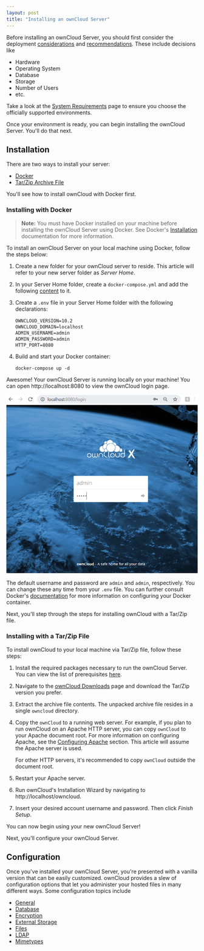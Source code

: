 ```yaml
---
layout: post
title: "Installing an ownCloud Server"
---
```


Before installing an ownCloud Server, you should first consider the deployment
[considerations](https://doc.owncloud.com/server/admin_manual/installation/deployment_considerations.html)
and
[recommendations](https://doc.owncloud.com/server/admin_manual/installation/deployment_recommendations.html).
These include decisions like

- Hardware
- Operating System
- Database
- Storage
- Number of Users
- etc.

Take a look at the
[System Requirements](https://doc.owncloud.com/server/admin_manual/installation/system_requirements.html)
page to ensure you choose the officially supported environments.

Once your environment is ready, you can begin installing the ownCloud Server.
You'll do that next.

## Installation

There are two ways to install your server:

- [Docker](#installing-with-docker)
- [Tar/Zip Archive File](#installing-with-a-tarzip-file)

You'll see how to install ownCloud with Docker first.

### Installing with Docker

> **Note:** You must have Docker installed on your machine before installing
> the ownCloud Server using Docker. See Docker's
> [Installation](https://docs.docker.com/v17.09/engine/installation/)
> documentation for more information.

To install an ownCloud Server on your local machine using Docker, follow the
steps below:

1.  Create a new folder for your ownCloud server to reside. This article will
    refer to your new server folder as *Server Home*.

2.  In your Server Home folder, create a `docker-compose.yml` and add the
    following
    [content](https://raw.githubusercontent.com/owncloud/docs/master/modules/admin_manual/examples/installation/docker/docker-compose.yml)
    to it.

3.  Create a `.env` file in your Server Home folder with the following
    declarations:

    ```
    OWNCLOUD_VERSION=10.2
    OWNCLOUD_DOMAIN=localhost
    ADMIN_USERNAME=admin
    ADMIN_PASSWORD=admin
    HTTP_PORT=8080
    ```

4.  Build and start your Docker container:

    ```shell
    docker-compose up -d
    ```

Awesome! Your ownCloud Server is running locally on your machine! You can open
http://localhost:8080 to view the ownCloud login page.

![](../../images/docker-owncloud-startup.png)

The default username and password are `admin` and `admin`, respectively. You can
change these any time from your `.env` file. You can further consult Docker's
[documentation](https://docs.docker.com/) for more information on configuring
your Docker container.

Next, you'll step through the steps for installing ownCloud with a Tar/Zip file.

### Installing with a Tar/Zip File

To install ownCloud to your local machine via Tar/Zip file, follow these steps:

1.  Install the required packages necessary to run the ownCloud Server. You can
    view the list of prerequisites
    [here](https://doc.owncloud.com/server/admin_manual/installation/manual_installation.html#install-the-required-packages).

2.  Navigate to the [ownCloud Downloads](https://owncloud.org/download/) page
    and download the Tar/Zip version you prefer.

3.  Extract the archive file contents. The unpacked archive file resides in a
    single `owncloud` directory.

4.  Copy the `ownCloud` to a running web server. For example, if you plan to run
    ownCloud on an Apache HTTP server, you can copy `ownCloud` to your Apache
    document root. For more information on configuring Apache, see the
    [Configuring Apache](https://doc.owncloud.com/server/admin_manual/installation/manual_installation.html#configure-apache)
    section. This article will assume the Apache server is used.

    For other HTTP servers, it's recommended to copy `ownCloud` outside the
    document root. 

5.  Restart your Apache server.

6.  Run ownCloud's Installation Wizard by navigating to
    http://localhost/owncloud.

7.  Insert your desired account username and password. Then click *Finish
    Setup*.

You can now begin using your new ownCloud Server!

Next, you'll configure your ownCloud Server.

## Configuration

Once you've installed your ownCloud Server, you're presented with a vanilla
version that can be easily customized. ownCloud provides a slew of configuration
options that let you administer your hosted files in many different ways. Some
configuration topics include

- [General](https://doc.owncloud.com/server/admin_manual/configuration/general_topics/)
- [Database](https://doc.owncloud.com/server/admin_manual/configuration/database/)
- [Encryption](https://doc.owncloud.com/server/admin_manual/configuration/files/encryption/root.html)
- [External Storage](https://doc.owncloud.com/server/admin_manual/configuration/files/external_storage/)
- [Files](https://doc.owncloud.com/server/admin_manual/configuration/files/)
- [LDAP](https://doc.owncloud.com/server/admin_manual/configuration/ldap/)
- [Mimetypes](https://doc.owncloud.com/server/admin_manual/configuration/mimetypes/)